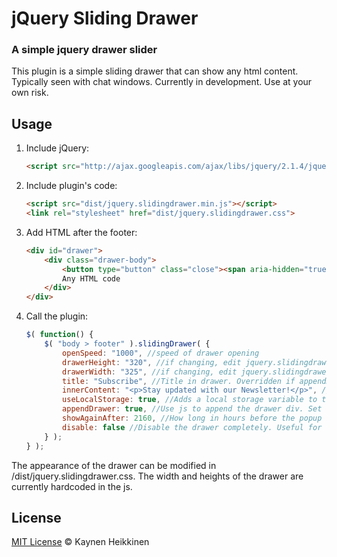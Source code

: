 # jQuery Sliding Drawer

### A simple jquery drawer slider

This plugin is a simple sliding drawer that can show any html content. Typically seen with chat windows. Currently in development. Use at your own risk.

## Usage

1. Include jQuery:

	```html
	<script src="http://ajax.googleapis.com/ajax/libs/jquery/2.1.4/jquery.min.js"></script>
	```

2. Include plugin's code:

	```html
	<script src="dist/jquery.slidingdrawer.min.js"></script>
	<link rel="stylesheet" href="dist/jquery.slidingdrawer.css">
	```

3. Add HTML after the footer:

	```html
	<div id="drawer">
		<div class="drawer-body">
			<button type="button" class="close"><span aria-hidden="true">&times;</span><span class="sr-only">Close</span></button>
			Any HTML code
		</div>
	</div>
	```

4. Call the plugin:

	```javascript
	$( function() {
		$( "body > footer" ).slidingDrawer( {
			openSpeed: "1000", //speed of drawer opening
			drawerHeight: "320", //if changing, edit jquery.slidingdrawer.css (height of drawer + any padding on drawer)
			drawerWidth: "325", //if changing, edit jquery.slidingdrawer.css
			title: "Subscribe", //Title in drawer. Overridden if appendDrawer is false.
			innerContent: "<p>Stay updated with our Newsletter!</p>", //Inner Content of drawer. HTML is allowed. Overridden if appendDrawer is false.
			useLocalStorage: true, //Adds a local storage variable to track if drawer has already been opened. Set false to always show the drawer. Probably only useful for testing.
			appendDrawer: true, //Use js to append the drawer div. Set to false if you need to add div manually.
			showAgainAfter: 2160, //How long in hours before the popup should display again. Defaults to 90 days.
			disable: false //Disable the drawer completely. Useful for not showing after a person is registered, etc.
		} );
	} );
	```

The appearance of the drawer can be modified in /dist/jquery.slidingdrawer.css. The width and heights of the drawer are currently hardcoded in the js.

## License

[MIT License](http://mit-license.org/) © Kaynen Heikkinen
